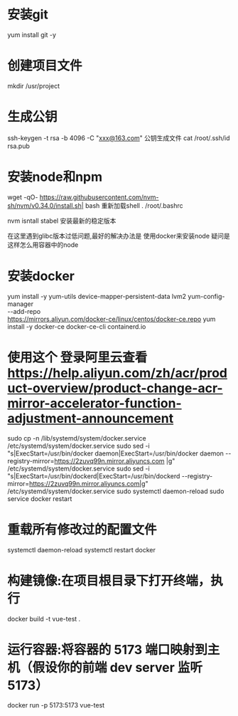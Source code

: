 # 安装git
yum install git -y
# 创建项目文件
mkdir /usr/project
# 生成公钥
ssh-keygen -t rsa -b 4096 -C "xxx@163.com"
公钥生成文件
cat /root/.ssh/id rsa.pub
# 安装node和npm
wget -qO- https://raw.githubusercontent.com/nvm-sh/nvm/v0.34.0/install.sh| bash
重新加载shell
. /root/.bashrc

nvm isntall stabel 安装最新的稳定版本

在这里遇到glibc版本过低问题,最好的解决办法是 使用docker来安装node 疑问是这样怎么用容器中的node

# 安装docker
yum install -y yum-utils device-mapper-persistent-data lvm2
yum-config-manager \
   --add-repo \
   https://mirrors.aliyun.com/docker-ce/linux/centos/docker-ce.repo
yum install -y docker-ce docker-ce-cli containerd.io


# 使用这个 登录阿里云查看 https://help.aliyun.com/zh/acr/product-overview/product-change-acr-mirror-accelerator-function-adjustment-announcement
sudo cp -n /lib/systemd/system/docker.service /etc/systemd/system/docker.service
sudo sed -i "s|ExecStart=/usr/bin/docker daemon|ExecStart=/usr/bin/docker daemon --registry-mirror=https://2zuvq99n.mirror.aliyuncs.com |g" /etc/systemd/system/docker.service
sudo sed -i "s|ExecStart=/usr/bin/dockerd|ExecStart=/usr/bin/dockerd --registry-mirror=https://2zuvq99n.mirror.aliyuncs.com|g" /etc/systemd/system/docker.service
sudo systemctl daemon-reload
sudo service docker restart   

# 重载所有修改过的配置文件
systemctl daemon-reload
systemctl restart docker

# 构建镜像:在项目根目录下打开终端，执行
docker build -t vue-test .

# 运行容器:将容器的 5173 端口映射到主机（假设你的前端 dev server 监听 5173）
docker run -p 5173:5173 vue-test